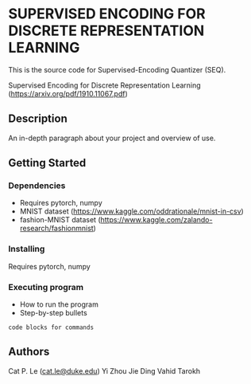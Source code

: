 # SUPERVISED ENCODING FOR DISCRETE REPRESENTATION LEARNING

This is the source code for Supervised-Encoding Quantizer (SEQ).

Supervised Encoding for Discrete Representation Learning (https://arxiv.org/pdf/1910.11067.pdf)


## Description

An in-depth paragraph about your project and overview of use.

## Getting Started

### Dependencies

* Requires pytorch, numpy
* MNIST dataset (https://www.kaggle.com/oddrationale/mnist-in-csv)
* fashion-MNIST dataset (https://www.kaggle.com/zalando-research/fashionmnist)

### Installing

Requires pytorch, numpy

### Executing program

* How to run the program
* Step-by-step bullets
```
code blocks for commands
```

## Authors

Cat P. Le (cat.le@duke.edu)
Yi Zhou
Jie Ding
Vahid Tarokh